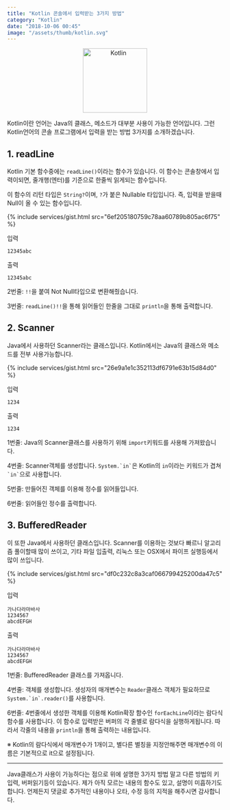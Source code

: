 ```yaml
---
title: "Kotlin 콘솔에서 입력받는 3가지 방법"
category: "Kotlin"
date: "2018-10-06 00:45"
image: "/assets/thumb/kotlin.svg"
---
```

<p style="text-align:center;"><img src="{{ site.url }}/assets/kotlin/kotlin.svg" alt="Kotlin" style="height:150px;"></p>

Kotlin이란 언어는 Java의 클래스, 메소드가 대부분 사용이 가능한 언어입니다. 그런 Kotlin언어의 콘솔 프로그램에서 입력을 받는 방법 3가지를 소개하겠습니다.

## 1. readLine
Kotlin 기본 함수중에는 `readLine()`이라는 함수가 있습니다. 이 함수는 콘솔창에서 입력이되면, 줄개행(엔터)를 기준으로 한줄씩 읽게되는 함수입니다.

이 함수의 리턴 타입은 `String?`이며, `?`가 붙은 Nullable 타입입니다. 즉, 입력을 받을때 Null이 올 수 있는 함수입니다.

{% include services/gist.html src="6ef205180759c78aa60789b805ac6f75" %}

입력
```
12345abc
```

출력
```
12345abc
```

2번줄: `!!`을 붙여 Not Null타입으로 변환해줬습니다.

3번줄: `readLine()!!`을 통해 읽어들인 한줄을 그대로 `println`을 통해 출력합니다.

## 2. Scanner
Java에서 사용하던 Scanner라는 클래스입니다. Kotlin에서는 Java의 클래스와 메소드를 전부 사용가능합니다.

{% include services/gist.html src="26e9a1e1c352113df6791e63b15d84d0" %}

입력
```
1234
```

출력
```
1234
```

1번줄: Java의 Scanner클래스를 사용하기 위해 `import`키워드를 사용해 가져왔습니다.

4번줄: Scanner객체를 생성합니다. `` System.`in` ``은 Kotlin의 `in`이라는 키워드가 겹쳐 `` `in` ``으로 사용합니다.

5번줄: 만들어진 객체를 이용해 정수를 읽어들입니다.

6번줄: 읽어들인 정수를 출력합니다.

## 3. BufferedReader
이 또한 Java에서 사용하던 클래스입니다. Scanner를 이용하는 것보다 빠르니 알고리즘 풀이할때 많이 쓰이고, 기타 파일 입출력, 리눅스 또는 OSX에서 파이프 실행등에서 많이 쓰입니다.

{% include services/gist.html src="df0c232c8a3caf066799425200da47c5" %}

입력
```
가나다라마바사
1234567
abcdEFGH
```

출력
```
가나다라마바사
1234567
abcdEFGH
```

1번줄: BufferedReader 클래스를 가져옵니다.

4번줄: 객체를 생성합니다. 생성자의 매개변수는 `Reader`클래스 객체가 필요하므로 ``System.`in`.reader()``를 사용합니다.

6번줄: 4번줄에서 생성한 객체를 이용해 Kotlin확장 함수인 `forEachLine`이라는 람다식 함수를 사용합니다. 이 함수로 입력받은 버퍼의 각 줄별로 람다식을 실행하게됩니다. 따라서 각줄의 내용을 `println`을 통해 출력하는 내용입니다.

※ Kotlin의 람다식에서 매개변수가 1개이고, 별다른 별칭을 지정안해주면 매개변수의 이름은 기본적으로 it으로 설정됩니다.

---

Java클래스가 사용이 가능하다는 점으로 위에 설명한 3가지 방법 말고 다른 방법의 키입력, 버퍼읽기등이 있습니다. 제가 아직 모르는 내용의 함수도 있고, 설명이 미흡하기도 합니다. 언제든지 댓글로 추가적인 내용이나 오타, 수정 등의 지적을 해주시면 감사합니다.
